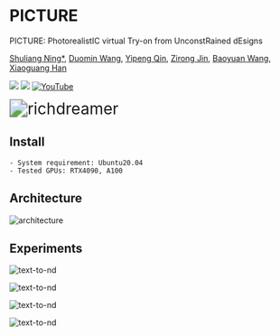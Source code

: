 # PICTURE
PICTURE: PhotorealistIC virtual Try-on from UnconstRained dEsigns

[Shuliang Ning*](https://ningshuliang.github.io/),
[Duomin Wang](https://dorniwang.github.io/),
[Yipeng Qin](https://profiles.cardiff.ac.uk/staff/qiny16),
[Zirong Jin](https://scholar.google.com/citations?user=6-ARg6AAAAAJ&hl=en),
[Baoyuan Wang](https://sites.google.com/site/zjuwby/),
[Xiaoguang Han](https://gaplab.cuhk.edu.cn/)

<a href='https://ningshuliang.github.io/2023/Arxiv/index.html'><img src='https://img.shields.io/badge/Project-Page-Green'></a> <a href='https://arxiv.org/abs/2312.04534'><img src='https://img.shields.io/badge/Paper-Arxiv-red'></a> [![YouTube](https://badges.aleen42.com/src/youtube.svg)](https://www.youtube.com/watch?v=nEqVbkl2yY0)

<img src=".\figs\teaser_GAP.jpg" alt="richdreamer" style="zoom:200%;" />

<!-- ## TODO :triangular_flag_on_post:

- [ ] Provide the generation trial on [ModelScope's 3D Object Generation](https://modelscope.cn/studios/Damo_XR_Lab/3D_AIGC/summary)
- [ ] Text to ND Diffusion Model
- [ ] Multiview-ND and Multiview-Albedo Diffusion Models
- [ ] Release code (The code will be public around the end of Dec.2023.) -->





## Install

```
- System requirement: Ubuntu20.04
- Tested GPUs: RTX4090, A100
```



## Architecture

![architecture](doc/architecture.jpg)

## Experiments

![text-to-nd](doc/2type1.jpg)

![text-to-nd](doc/2type2.jpg)

![text-to-nd](doc/2type3.jpg)

![text-to-nd](doc/jumpsuit_dress.jpg)


<!-- ## Citation	

```
@article{qiu2023richdreamer,
    title={RichDreamer: A Generalizable Normal-Depth Diffusion Model for Detail Richness in Text-to-3D}, 
    author={Lingteng Qiu and Guanying Chen and Xiaodong Gu and Qi zuo and Mutian Xu and Yushuang Wu and Weihao Yuan and Zilong Dong and Liefeng Bo and Xiaoguang Han},
    year={2023},
    journal = {arXiv preprint arXiv:2311.16918}
}
``` -->

